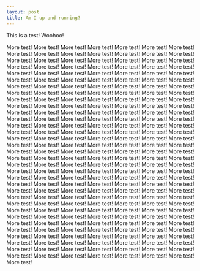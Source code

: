 ```yaml
---
layout: post
title: Am I up and running?
---
```


This is a test! Woohoo!

More test! More test! More test! More test! More test! More test! More test! More test! More test! More test! More test! More test! More test! More test! More test! More test! More test! More test! More test! More test! More test! More test! More test! More test! More test! More test! More test! More test! More test! More test! More test! More test! More test! More test! More test! More test! More test! More test! More test! More test! More test! More test! More test! More test! More test! More test! More test! More test! More test! More test! More test! More test! More test! More test! More test! More test! More test! More test! More test! More test! More test! More test! More test! More test! More test! More test! More test! More test! More test! More test! More test! More test! More test! More test! More test! More test! More test! More test! More test! More test! More test! More test! More test! More test! More test! More test! More test! More test! More test! More test! More test! More test! More test! More test! More test! More test! More test! More test! More test! More test! More test! More test! More test! More test! More test! More test! More test! More test! More test! More test! More test! More test! More test! More test! More test! More test! More test! More test! More test! More test! More test! More test! More test! More test! More test! More test! More test! More test! More test! More test! More test! More test! More test! More test! More test! More test! More test! More test! More test! More test! More test! More test! More test! More test! More test! More test! More test! More test! More test! More test! More test! More test! More test! More test! More test! More test! More test! More test! More test! More test! More test! More test! More test! More test! More test! More test! More test! More test! More test! More test! More test! More test! More test! More test! More test! More test! More test! More test! More test! More test! More test! More test! More test! More test! More test! More test! More test! More test! More test! More test! More test! More test! More test! More test! More test! More test! More test! More test! More test! More test! More test! More test! More test! More test! More test! More test! More test! More test! More test! More test! More test! More test! More test! More test! More test! More test! More test! More test! More test! More test! More test! More test! More test! More test! More test! More test! More test! More test! More test! More test! More test! More test! 
